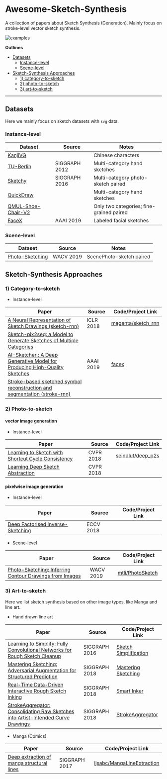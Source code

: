 # Awesome-Sketch-Synthesis

A collection of papers about Sketch Synthesis (Generation). Mainly focus on stroke-level vector sketch synthesis.

![examples](https://github.com/MarkMoHR/Awesome-Sketch-Synthesis/blob/master/examples.png)

**Outlines**

- [Datasets](#datasets)
  - [Instance-level](#instance-level)
  - [Scene-level](#scene-level)
- [Sketch-Synthesis Approaches](#sketch-synthesis-approaches)
  - [1) category-to-sketch](#scene-level)
  - [2) photo-to-sketch](#scene-level)
  - [3) art-to-sketch](#scene-level)


---

## Datasets
Here we mainly focus on sketch datasets with `svg` data.

### Instance-level

| Dataset | Source | Notes |
| --- | --- | --- |
| [KanjiVG](http://kanjivg.tagaini.net/) |  | Chinese characters |
| [TU-Berlin](http://cybertron.cg.tu-berlin.de/eitz/projects/classifysketch/) | SIGGRAPH 2012 | Multi-category hand sketches |
| [Sketchy](http://sketchy.eye.gatech.edu/) | SIGGRAPH 2016 | Multi-category photo-sketch paired |
| [QuickDraw](https://quickdraw.withgoogle.com/data) |  | Multi-category hand sketches |
| [QMUL-Shoe-Chair-V2](http://www.eecs.qmul.ac.uk/~qian/Project_cvpr16.html) |  | Only two categories; fine-grained paired |
| [FaceX](https://facex.idvxlab.com/) | AAAI 2019 | Labeled facial sketches |

### Scene-level

| Dataset | Source | Notes |
| --- | --- | --- |
| [Photo-Sketching](http://www.cs.cmu.edu/~mengtial/proj/sketch/) | WACV 2019 | ScenePhoto-sketch paired |


## Sketch-Synthesis Approaches

### 1) Category-to-sketch

- Instance-level

| Paper | Source | Code/Project Link |
| --- | --- | --- |
| [A Neural Representation of Sketch Drawings (sketch-rnn)](https://openreview.net/pdf?id=Hy6GHpkCW) | ICLR 2018 | [magenta/sketch_rnn](https://github.com/tensorflow/magenta/tree/master/magenta/models/sketch_rnn) |
| [Sketch-pix2seq: a Model to Generate Sketches of Multiple Categories](https://arxiv.org/pdf/1709.04121.pdf) |  |  |
| [AI-Sketcher : A Deep Generative Model for Producing High-Quality Sketches](https://idvxlab.com/papers/2019AAAI_Sketcher_Cao.pdf) | AAAI 2019 | [facex](https://facex.idvxlab.com/) |
| [Stroke-based sketched symbol reconstruction and segmentation (stroke-rnn)](https://arxiv.org/pdf/1901.03427.pdf) |  | |



### 2) Photo-to-sketch

#### vector image generation

- Instance-level

| Paper | Source | Code/Project Link |
| --- | --- | --- |
| [Learning to Sketch with Shortcut Cycle Consistency](http://openaccess.thecvf.com/content_cvpr_2018/papers/Song_Learning_to_Sketch_CVPR_2018_paper.pdf) | CVPR 2018 | [seindlut/deep_p2s](https://github.com/seindlut/deep_p2s) |
| [Learning Deep Sketch Abstraction](http://openaccess.thecvf.com/content_cvpr_2018/papers/Muhammad_Learning_Deep_Sketch_CVPR_2018_paper.pdf) | CVPR 2018 |  |


#### pixelwise image generation

- Instance-level

| Paper | Source | Code/Project Link |
| --- | --- | --- |
| [Deep Factorised Inverse-Sketching](http://openaccess.thecvf.com/content_ECCV_2018/papers/Kaiyue_Pang_Deep_Factorised_Inverse-Sketching_ECCV_2018_paper.pdf) | ECCV 2018 |  |

- Scene-level

| Paper | Source | Code/Project Link |
| --- | --- | --- |
| [Photo-Sketching: Inferring Contour Drawings from Images](https://arxiv.org/pdf/1901.00542.pdf) | WACV 2019 | [mtli/PhotoSketch](https://github.com/mtli/PhotoSketch) |


### 3) Art-to-sketch

Here we list sketch synthesis based on other image types, like Manga and line art.

- Hand drawn line art


| Paper | Source | Code/Project Link |
| --- | --- | --- |
| [Learning to Simplify: Fully Convolutional Networks for Rough Sketch Cleanup](https://esslab.jp/publications/SimoSerraSIGGRAPH2016.pdf) | SIGGRAPH 2016 | [Sketch Simplification](https://esslab.jp/~ess/en/research/sketch.html) |
| [Mastering Sketching: Adversarial Augmentation for Structured Prediction](https://esslab.jp/~ess/publications/SimoSerraTOG2018.pdf) | SIGGRAPH 2018 | [Mastering Sketching](https://esslab.jp/~ess/en/research/sketch_master.html) |
| [Real-Time Data-Driven Interactive Rough Sketch Inking](https://esslab.jp/~ess/publications/SimoSerraSIGGRAPH2018.pdf) | SIGGRAPH 2018 | [Smart Inker](https://esslab.jp/~ess/en/research/inking.html) |
| [StrokeAggregator: Consolidating Raw Sketches into Artist-Intended Curve Drawings](https://www.cs.ubc.ca/labs/imager/tr/2018/StrokeAggregator/StrokeAggregator_authorversion.pdf) | SIGGRAPH 2018 | [StrokeAggregator](https://www.cs.ubc.ca/labs/imager/tr/2018/StrokeAggregator/) |

- Manga (Comics)

| Paper | Source | Code/Project Link |
| --- | --- | --- |
| [Deep extraction of manga structural lines](https://dl.acm.org/citation.cfm?id=3073675) | SIGGRAPH 2017 | [ljsabc/MangaLineExtraction](https://github.com/ljsabc/MangaLineExtraction) |
